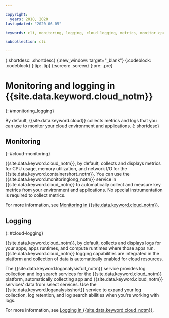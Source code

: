 ```yaml
---

copyright:
  years: 2018, 2020
lastupdated: "2020-06-05"

keywords: cli, monitoring, logging, cloud logging, metrics, monitor cpu, monitor usage, memory utilization, runtime logging

subcollection: cli

---
```


{:shortdesc: .shortdesc}
{:new_window: target="_blank"}
{:codeblock: .codeblock}
{:tip: .tip}
{:screen: .screen}
{:pre: .pre}

# Monitoring and logging in {{site.data.keyword.cloud_notm}}
{: #monitoring_logging}

By default, {{site.data.keyword.cloud}} collects metrics and logs that you can use to monitor your cloud environment and applications.
{: shortdesc}

## Monitoring
{: #cloud-monitoring}

{{site.data.keyword.cloud_notm}}, by default, collects and displays metrics for CPU usage, memory utilization, and network I/O for the {{site.data.keyword.containershort_notm}}. You can use the {{site.data.keyword.monitoringlong_notm}} service in {{site.data.keyword.cloud_notm}} to automatically collect and measure key metrics from your environment and applications. No special instrumentation is required to collect metrics.

For more information, see [Monitoring in {{site.data.keyword.cloud_notm}}](/docs/Monitoring-with-Sysdig?topic=Monitoring-with-Sysdig-getting-started).

## Logging
{: #cloud-logging}

{{site.data.keyword.cloud_notm}}, by default, collects and displays logs for your apps, apps runtimes, and compute runtimes where those apps run. {{site.data.keyword.cloud_notm}} logging capabilities are integrated in the platform and collection of data is automatically enabled for cloud resources. 

The {{site.data.keyword.loganalysisfull_notm}} service provides log collection and log search services for the {{site.data.keyword.cloud_notm}} platform, automatically collecting app and {{site.data.keyword.cloud_notm}} services’ data from select services. Use the {{site.data.keyword.loganalysisshort}} service to expand your log collection, log retention, and log search abilities when you're working with logs.

For more information, see [Logging in {{site.data.keyword.cloud_notm}}](/docs/Log-Analysis-with-LogDNA?topic=Log-Analysis-with-LogDNA-getting-started).
